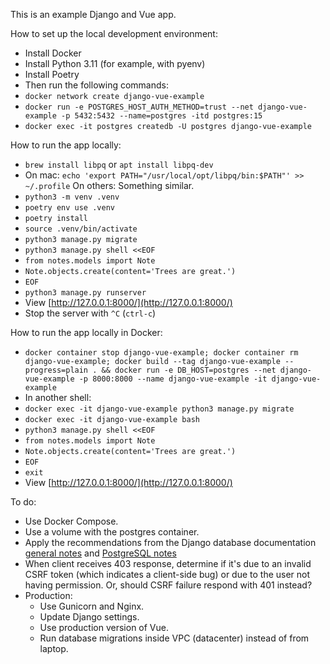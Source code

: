 This is an example Django and Vue app.

How to set up the local development environment:

- Install Docker
- Install Python 3.11 (for example, with pyenv)
- Install Poetry
- Then run the following commands:
- `docker network create django-vue-example`
- `docker run -e POSTGRES_HOST_AUTH_METHOD=trust --net django-vue-example -p 5432:5432 --name=postgres -itd postgres:15`
- `docker exec -it postgres createdb -U postgres django-vue-example`

How to run the app locally:

- `brew install libpq` or `apt install libpq-dev`
- On mac: `echo 'export PATH="/usr/local/opt/libpq/bin:$PATH"' >> ~/.profile` On others: Something similar.
- `python3 -m venv .venv`
- `poetry env use .venv`
- `poetry install`
- `source .venv/bin/activate`
- `python3 manage.py migrate`
- `python3 manage.py shell <<EOF`
- `from notes.models import Note`
- `Note.objects.create(content='Trees are great.')`
- `EOF`
- `python3 manage.py runserver`
- View [http://127.0.0.1:8000/](http://127.0.0.1:8000/)
- Stop the server with `^C` (`ctrl-c`)

How to run the app locally in Docker:

- `docker container stop django-vue-example; docker container rm django-vue-example; docker build --tag django-vue-example --progress=plain . && docker run -e DB_HOST=postgres --net django-vue-example -p 8000:8000 --name django-vue-example -it django-vue-example`
- In another shell:
- `docker exec -it django-vue-example python3 manage.py migrate`
- `docker exec -it django-vue-example bash`
- `python3 manage.py shell <<EOF`
- `from notes.models import Note`
- `Note.objects.create(content='Trees are great.')`
- `EOF`
- `exit`
- View [http://127.0.0.1:8000/](http://127.0.0.1:8000/)

To do:

- Use Docker Compose.
- Use a volume with the postgres container.
- Apply the recommendations from the Django database documentation [general notes](https://docs.djangoproject.com/en/4.2/ref/databases/#general-notes) and [PostgreSQL notes](https://docs.djangoproject.com/en/4.2/ref/databases/#postgresql-notes)
- When client receives 403 response, determine if it's due to an invalid CSRF token (which indicates a client-side bug) or due to the user not having permission. Or, should CSRF failure respond with 401 instead?
- Production:
    - Use Gunicorn and Nginx.
    - Update Django settings.
    - Use production version of Vue.
    - Run database migrations inside VPC (datacenter) instead of from laptop.
